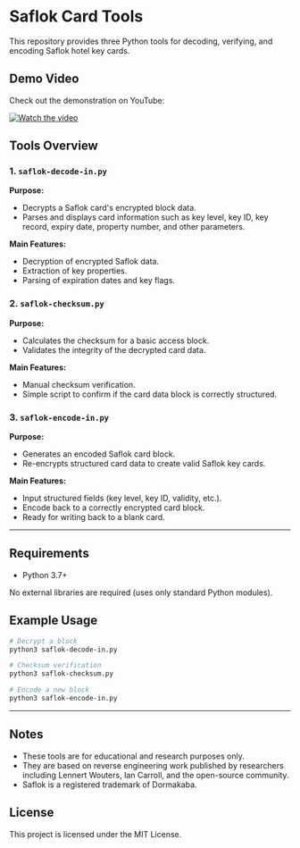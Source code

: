 # Saflok Card Tools

This repository provides three Python tools for decoding, verifying, and encoding Saflok hotel key cards.

## Demo Video

Check out the demonstration on YouTube:

[![Watch the video](https://img.youtube.com/vi/YOUR_VIDEO_ID/maxresdefault.jpg)](https://www.youtube.com/watch?v=gPPiMt1yU1s)

## Tools Overview

### 1. `saflok-decode-in.py`

**Purpose:**
- Decrypts a Saflok card's encrypted block data.
- Parses and displays card information such as key level, key ID, key record, expiry date, property number, and other parameters.

**Main Features:**
- Decryption of encrypted Saflok data.
- Extraction of key properties.
- Parsing of expiration dates and key flags.

### 2. `saflok-checksum.py`

**Purpose:**
- Calculates the checksum for a basic access block.
- Validates the integrity of the decrypted card data.

**Main Features:**
- Manual checksum verification.
- Simple script to confirm if the card data block is correctly structured.

### 3. `saflok-encode-in.py`

**Purpose:**
- Generates an encoded Saflok card block.
- Re-encrypts structured card data to create valid Saflok key cards.

**Main Features:**
- Input structured fields (key level, key ID, validity, etc.).
- Encode back to a correctly encrypted card block.
- Ready for writing back to a blank card.

---

## Requirements
- Python 3.7+

No external libraries are required (uses only standard Python modules).

## Example Usage
```bash
# Decrypt a block
python3 saflok-decode-in.py 

# Checksum verification
python3 saflok-checksum.py 

# Encode a new block
python3 saflok-encode-in.py
```

---

## Notes
- These tools are for educational and research purposes only.
- They are based on reverse engineering work published by researchers including Lennert Wouters, Ian Carroll, and the open-source community.
- Saflok is a registered trademark of Dormakaba.


## License
This project is licensed under the MIT License.

